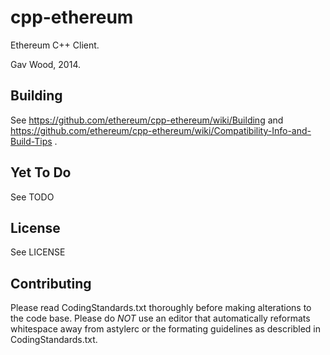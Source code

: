 # cpp-ethereum

Ethereum C++ Client.

Gav Wood, 2014.

## Building

See https://github.com/ethereum/cpp-ethereum/wiki/Building and https://github.com/ethereum/cpp-ethereum/wiki/Compatibility-Info-and-Build-Tips .

## Yet To Do

See TODO

## License

See LICENSE

## Contributing

Please read CodingStandards.txt thoroughly before making alterations to the code base. Please do *NOT* use an editor that automatically reformats whitespace away from astylerc or the formating guidelines as describled in CodingStandards.txt.
